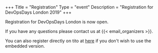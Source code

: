 +++
Title = "Registration"
Type = "event"
Description = "Registration for DevOpsDays London 2019"
+++

<!-- We require the tito embed script so lets only let it run on this page -->
<script src='https://js.tito.io/v1' async></script>
<link rel="stylesheet" type="text/css" href='https://css.tito.io/v1.1' />
<!-- We also want some style overrides of the css we're externally calling -->
<style>

.tito-wrapper {
  margin: 20px 0px;
}

.tito-badge-link {
  display: none;
}

</style>

Registration for DevOpsDays London is now open. 

If you have any questions please contact us at {{< email_organizers >}}. 

You can also register directly on tito at <a href="https://ti.to/devopsdays-london/2019" target="_blank" rel="noopener">here</a> if you don't wish to use the embedded version.

<tito-widget event="devopsdays-london/2019"></tito-widget>
